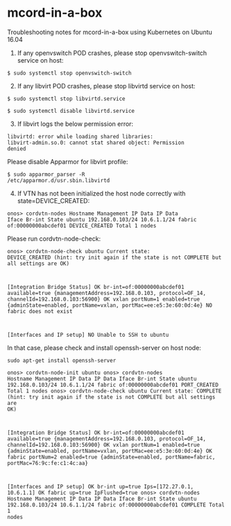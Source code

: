 # mcord-in-a-box
Troubleshooting notes for mcord-in-a-box using Kubernetes on Ubuntu 16.04

1. If any openvswitch POD crashes, please stop openvswitch-switch service on host:

<code>$ sudo systemctl stop openvswitch-switch</code>

2. If any libvirt POD crashes, please stop libvirtd service on host:

<code>$ sudo systemctl stop libvirtd.service</code>

<code>$ sudo systemctl disable libvirtd.service</code>

3. If libvirt logs the below permission error:

<code>libvirtd: error while loading shared libraries: libvirt-admin.so.0: cannot stat shared object: Permission denied</code>

Please disable Apparmor for libvirt profile:

<code>$ sudo apparmor_parser -R /etc/apparmor.d/usr.sbin.libvirtd</code>

4. If VTN has not been initialized the host node correctly with state=DEVICE_CREATED:

<code>onos> cordvtn-nodes
Hostname                      Management IP       Data IP             Data Iface     Br-int                  State
ubuntu                        192.168.0.103/24    10.6.1.1/24         fabric         of:00000000abcdef01     DEVICE_CREATED
Total 1 nodes
</code>

Please run cordvtn-node-check:

<code>onos> cordvtn-node-check ubuntu
Current state: DEVICE_CREATED (hint: try init again if the state is not COMPLETE but all settings are OK)

[Integration Bridge Status]
OK br-int=of:00000000abcdef01 available=true {managementAddress=192.168.0.103, protocol=OF_14, channelId=192.168.0.103:56900}
OK vxlan portNum=1 enabled=true {adminState=enabled, portName=vxlan, portMac=ee:e5:3e:60:0d:4e}
NO fabric does not exist

[Interfaces and IP setup]
NO Unable to SSH to ubuntu
</code>

In that case, please check and install openssh-server on host node:

<code>sudo apt-get install openssh-server</code>

<code>onos> cordvtn-node-init ubuntu
onos> cordvtn-nodes
Hostname                      Management IP       Data IP             Data Iface     Br-int                  State
ubuntu                        192.168.0.103/24    10.6.1.1/24         fabric         of:00000000abcdef01     PORT_CREATED
Total 1 nodes
onos> cordvtn-node-check ubuntu
Current state: COMPLETE (hint: try init again if the state is not COMPLETE but all settings are OK)

[Integration Bridge Status]
OK br-int=of:00000000abcdef01 available=true {managementAddress=192.168.0.103, protocol=OF_14, channelId=192.168.0.103:56900}
OK vxlan portNum=1 enabled=true {adminState=enabled, portName=vxlan, portMac=ee:e5:3e:60:0d:4e}
OK fabric portNum=2 enabled=true {adminState=enabled, portName=fabric, portMac=76:9c:fe:c1:4c:aa}

[Interfaces and IP setup]
OK br-int up=true Ips=[172.27.0.1, 10.6.1.1]
OK fabric up=true IpFlushed=true
onos> cordvtn-nodes
Hostname                      Management IP       Data IP             Data Iface     Br-int                  State
ubuntu                        192.168.0.103/24    10.6.1.1/24         fabric         of:00000000abcdef01     COMPLETE
Total 1 nodes
</code>
